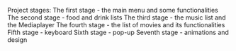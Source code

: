 Project stages:
The first stage - the main menu and some functionalities
The second stage - food and drink lists
The third stage - the music list and the Mediaplayer
The fourth stage - the list of movies and its functionalities
Fifth stage - keyboard
Sixth stage - pop-up
Seventh stage - animations and design
